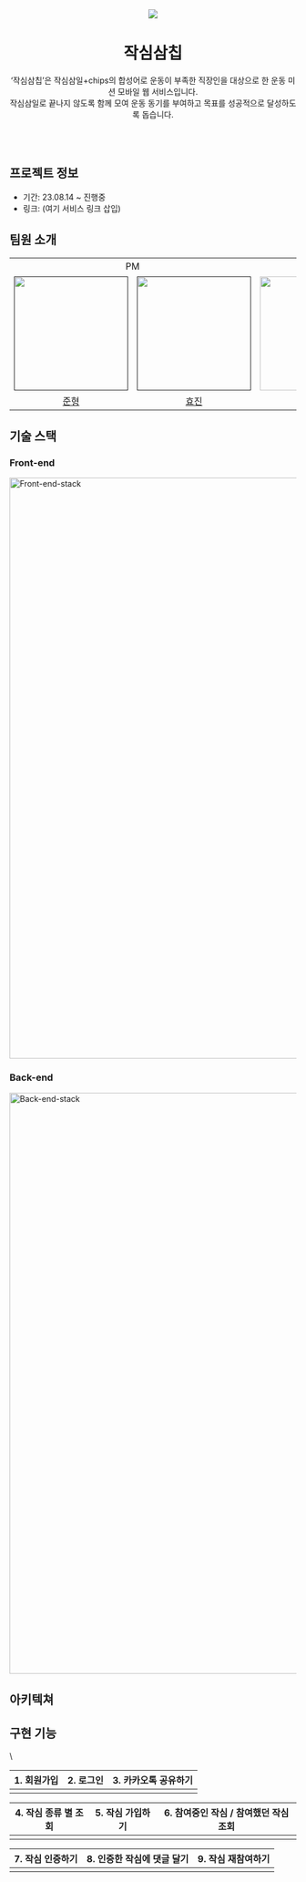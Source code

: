 <div align="center">
  <img src="https://github.com/ConnectingChips/ConnectingChips-Front/assets/77181642/b798c526-2f33-476d-b4de-8a841411d349" />
  <h1>작심삼칩</h1>
  <p>‘작심삼칩’은 작심삼일+chips의 합성어로 운동이 부족한 직장인을 대상으로 한 운동 미션 모바일 웹 서비스입니다. <br /> 
    작심삼일로 끝나지 않도록 함께 모여 운동 동기를 부여하고 목표를 성공적으로 달성하도록 돕습니다.</p>
</div>

<br />
<br />

## 프로젝트 정보
* 기간: 23.08.14 ~ 진행중
* 링크: (여기 서비스 링크 삽입)


## 팀원 소개
<table>
<!-- 팀 -->
  <tr>
    <td align="center" colspan="2">PM</td>
    <td align="center" colspan="1">디자이너</td>
    <td align="center" colspan="3">프론트엔드</td>
    <td align="center" colspan="3">백엔드</td>
  </tr>

<!-- 이미지 -->
  <tr>
<!-- PM (준형) -->
    <td>
      <a href="">
        <img src="https://github.com/ConnectingChips/ConnectingChips-Front/assets/77181642/902af3b9-8081-4905-9327-749439477c53" width="200px"/>
      </a>
    </td>
<!-- PM (효진) -->
    <td>
      <a href="">
        <img src="https://github.com/ConnectingChips/ConnectingChips-Front/assets/77181642/b5dff2ca-ba68-4afe-b705-08b92d386bec" width="200px"/>
      </a>
    </td>
<!-- 디자이너 (세림) -->
    <td>
      <a href="https://sohnseirim.wixsite.com/portfolio">
        <img src="https://github.com/ConnectingChips/ConnectingChips-Front/assets/77181642/b5dff2ca-ba68-4afe-b705-08b92d386bec" width="200px"/>
      </a>
    </td>
<!-- FE (형욱) -->
    <td>
      <a href="https://github.com/Kadesti">
        <img src="https://avatars.githubusercontent.com/u/50021232?v=4" width="200px"/>
      </a>
    </td>
<!-- FE (용주) -->
    <td>
      <a href="https://github.com/pizzaYami">
        <img src="https://avatars.githubusercontent.com/u/50021232?v=4" width="200px"/>
      </a>
    </td>
<!-- FE (강희) -->
    <td>
      <a href="https://github.com/khkh0109">
        <img src="https://github.com/ConnectingChips/ConnectingChips-Front/assets/77181642/03ff0ce1-2358-49cf-b1fc-30d56f33ffbf" width="200px"/>
      </a>
    </td>
<!-- BE (규리) -->
    <td>
      <a href="https://github.com/bnfkim">
        <img src="https://github.com/ConnectingChips/ConnectingChips-Front/assets/77181642/278befb1-6982-4e6b-847a-2f2801725833" width="200px"/>
      </a>
    </td>
<!-- BE (병선) -->
    <td>
      <a href="https://github.com/SBSun">
        <img src="https://github.com/ConnectingChips/ConnectingChips-Front/assets/77181642/26819255-950c-4c68-b62f-46a40b42f59d" width="200px"/>
      </a>
    </td>
<!-- BE (성수) -->
    <td>
      <a href="https://github.com/HeWillGoTillTheEnd">
        <img src="https://github.com/ConnectingChips/ConnectingChips-Front/assets/77181642/b5dff2ca-ba68-4afe-b705-08b92d386bec" width="200px"/>
      </a>
    </td>
  </tr>

<!-- 팀원 이름 -->
  <tr>
<!-- PM (준형) -->
    <td align="center">
        <a href="">준형</a>
    </td>
<!-- PM (효진) -->
    <td align="center">
        <a href="">효진</a>
    </td>
<!-- 디자이너 (세림)-->
    <td align="center">
        <a href="https://sohnseirim.wixsite.com/portfolio">세림</a>
    </td>
<!-- FE (형욱) -->
    <td align="center">
        <a href="https://github.com/kdomo">형욱</a>
    </td>
<!-- FE (용주) -->
    <td align="center">
        <a href="https://github.com/pizzaYami">용주</a>
    </td>
<!-- FE (강희) -->
    <td align="center">
        <a href="https://github.com/khkh0109">강희</a>
    </td>
<!-- BE (규리) -->
    <td align="center">
        <a href="https://github.com/bnfkim">규리</a>
    </td>
<!-- BE (병선) -->
    <td align="center">
        <a href="https://github.com/SBSun">병선</a>
    </td>
<!-- BE (성수) -->
    <td align="center">
        <a href="https://github.com/HeWillGoTillTheEnd">성수</a>
    </td>
  </tr>
</table>

## 기술 스택 
### Front-end
<img width="1020" alt="Front-end-stack" src="https://github.com/ConnectingChips/.github/assets/77181642/c8329e93-96dc-4350-a331-f3d0dc7ea2c6">

### Back-end
<img width="1020" alt="Back-end-stack" src="https://github.com/ConnectingChips/.github/assets/77181642/1c17b3ce-bd70-4ed6-a5ee-2df7b73a3862">

## 아키텍쳐

## 구현 기능
<!-- 회원가입 / 로그인 / 카카오톡 공유하기 -->\
|1. 회원가입| 2. 로그인|3. 카카오톡 공유하기|
|:---:|:---:|:---:|
|||

<!-- 작심 종류 별 조회 / 작심 가입하기 / 참여중인 작심, 참여했던 작심 조회 -->
|4. 작심 종류 별 조회| 5. 작심 가입하기|6. 참여중인 작심 / 참여했던 작심 조회|
|:---:|:---:|:---:|
|||

<!-- 작심 인증하기 / 인증한 작심에 댓글 달기 / 작심 재참여하기 -->
|7. 작심 인증하기|8. 인증한 작심에 댓글 달기|9. 작심 재참여하기|
|:---:|:---:|:---:|
|||